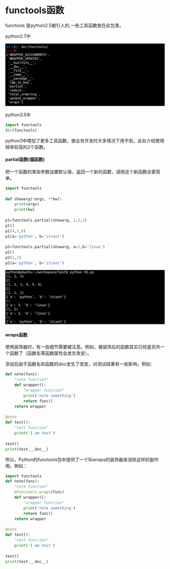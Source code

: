# functools函数

functools 是python2.5被引人的,一些工具函数放在此包里。

python2.7中

![functools函数](../media/py27.png)

python3.5中

```python
import functools
dir(functools)
```

python3中增加了更多工具函数，做业务开发时大多情况下用不到，此处介绍使用频率较高的2个函数。

#### partial函数(偏函数)

把一个函数的某些参数设置默认值，返回一个新的函数，调用这个新函数会更简单。
```python
import functools

def showarg(*args, **kw):
    print(args)
    print(kw)

p1=functools.partial(showarg, 1,2,3)
p1()
p1(4,5,6)
p1(a='python', b='itcast')

p2=functools.partial(showarg, a=3,b='linux')
p2()
p2(1,2)
p2(a='python', b='itcast')
```
![partial](../media/partial.png)

#### wraps函数

使用装饰器时，有一些细节需要被注意。例如，被装饰后的函数其实已经是另外一个函数了（函数名等函数属性会发生改变）。

添加后由于函数名和函数的doc发生了改变，对测试结果有一些影响，例如:

```python
def note(func):
    "note function"
    def wrapper():
        "wrapper function"
        print('note something')
        return func()
    return wrapper

@note
def test():
    "test function"
    print('I am test')

test()
print(test.__doc__)
```

所以，Python的functools包中提供了一个叫wraps的装饰器来消除这样的副作用。例如：

```python
import functools
def note(func):
    "note function"
    @functools.wraps(func)
    def wrapper():
        "wrapper function"
        print('note something')
        return func()
    return wrapper

@note
def test():
    "test function"
    print('I am test')

test()
print(test.__doc__)
```
